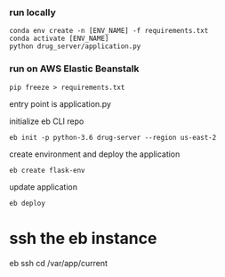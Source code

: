 ### run locally

```
conda env create -n [ENV_NAME] -f requirements.txt
conda activate [ENV_NAME]
python drug_server/application.py
```

### run on AWS Elastic Beanstalk

```
pip freeze > requirements.txt
```

entry point is application.py

initialize eb CLI repo

```
eb init -p python-3.6 drug-server --region us-east-2
```

create environment and deploy the application

```
eb create flask-env
```

update application

```
eb deploy
```

# ssh the eb instance
eb ssh
cd /var/app/current
